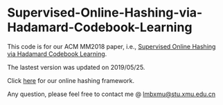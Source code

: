 # Supervised-Online-Hashing-via-Hadamard-Codebook-Learning
This code is for our ACM MM2018 paper, i.e., <a href="https://dl.acm.org/citation.cfm?id=3240519">Supervised Online Hashing via Hadamard Codebook Learning</a>.

The lastest version was updated on 2019/05/25.

Click <a href="https://github.com/lmbxmu/mycode/tree/master/ONLINE_HASHING_UTILS">here</a> for our online hashing framework.

Any question, please feel free to contact me @ lmbxmu@stu.xmu.edu.cn
